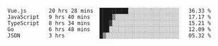 <!--START_SECTION:waka-->
```text
Vue.js       20 hrs 28 mins  █████████░░░░░░░░░░░░░░░░   36.33 % 
JavaScript   9 hrs 40 mins   ████▒░░░░░░░░░░░░░░░░░░░░   17.17 % 
TypeScript   8 hrs 34 mins   ███▓░░░░░░░░░░░░░░░░░░░░░   15.21 % 
Go           6 hrs 48 mins   ███░░░░░░░░░░░░░░░░░░░░░░   12.09 % 
JSON         3 hrs           █▒░░░░░░░░░░░░░░░░░░░░░░░   05.32 % 
```
<!--END_SECTION:waka-->
